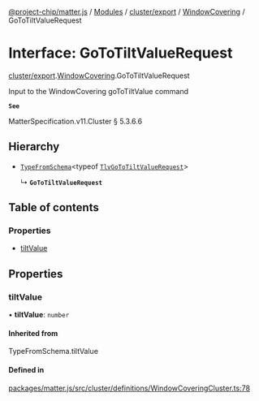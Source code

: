 [@project-chip/matter.js](../README.md) / [Modules](../modules.md) / [cluster/export](../modules/cluster_export.md) / [WindowCovering](../modules/cluster_export.WindowCovering.md) / GoToTiltValueRequest

# Interface: GoToTiltValueRequest

[cluster/export](../modules/cluster_export.md).[WindowCovering](../modules/cluster_export.WindowCovering.md).GoToTiltValueRequest

Input to the WindowCovering goToTiltValue command

**`See`**

MatterSpecification.v11.Cluster § 5.3.6.6

## Hierarchy

- [`TypeFromSchema`](../modules/tlv_export.md#typefromschema)\<typeof [`TlvGoToTiltValueRequest`](../modules/cluster_export.WindowCovering.md#tlvgototiltvaluerequest)\>

  ↳ **`GoToTiltValueRequest`**

## Table of contents

### Properties

- [tiltValue](cluster_export.WindowCovering.GoToTiltValueRequest.md#tiltvalue)

## Properties

### tiltValue

• **tiltValue**: `number`

#### Inherited from

TypeFromSchema.tiltValue

#### Defined in

[packages/matter.js/src/cluster/definitions/WindowCoveringCluster.ts:78](https://github.com/project-chip/matter.js/blob/c0d55745d5279e16fdfaa7d2c564daa31e19c627/packages/matter.js/src/cluster/definitions/WindowCoveringCluster.ts#L78)
